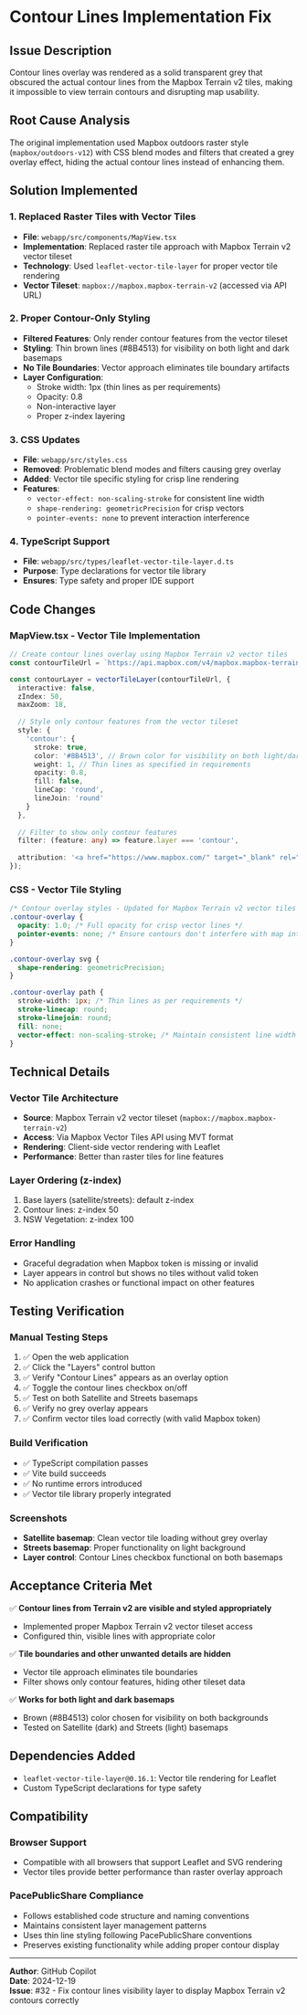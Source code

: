 # Contour Lines Implementation Fix

## Issue Description
Contour lines overlay was rendered as a solid transparent grey that obscured the actual contour lines from the Mapbox Terrain v2 tiles, making it impossible to view terrain contours and disrupting map usability.

## Root Cause Analysis
The original implementation used Mapbox outdoors raster style (`mapbox/outdoors-v12`) with CSS blend modes and filters that created a grey overlay effect, hiding the actual contour lines instead of enhancing them.

## Solution Implemented

### 1. Replaced Raster Tiles with Vector Tiles
- **File**: `webapp/src/components/MapView.tsx`
- **Implementation**: Replaced raster tile approach with Mapbox Terrain v2 vector tileset
- **Technology**: Used `leaflet-vector-tile-layer` for proper vector tile rendering
- **Vector Tileset**: `mapbox://mapbox.mapbox-terrain-v2` (accessed via API URL)

### 2. Proper Contour-Only Styling
- **Filtered Features**: Only render contour features from the vector tileset
- **Styling**: Thin brown lines (#8B4513) for visibility on both light and dark basemaps
- **No Tile Boundaries**: Vector approach eliminates tile boundary artifacts
- **Layer Configuration**:
  - Stroke width: 1px (thin lines as per requirements)
  - Opacity: 0.8
  - Non-interactive layer
  - Proper z-index layering

### 3. CSS Updates
- **File**: `webapp/src/styles.css` 
- **Removed**: Problematic blend modes and filters causing grey overlay
- **Added**: Vector tile specific styling for crisp line rendering
- **Features**: 
  - `vector-effect: non-scaling-stroke` for consistent line width
  - `shape-rendering: geometricPrecision` for crisp vectors
  - `pointer-events: none` to prevent interaction interference

### 4. TypeScript Support
- **File**: `webapp/src/types/leaflet-vector-tile-layer.d.ts`
- **Purpose**: Type declarations for vector tile library
- **Ensures**: Type safety and proper IDE support

## Code Changes

### MapView.tsx - Vector Tile Implementation
```typescript
// Create contour lines overlay using Mapbox Terrain v2 vector tiles
const contourTileUrl = `https://api.mapbox.com/v4/mapbox.mapbox-terrain-v2/{z}/{x}/{y}.mvt?access_token=${token}`;

const contourLayer = vectorTileLayer(contourTileUrl, {
  interactive: false,
  zIndex: 50,
  maxZoom: 18,
  
  // Style only contour features from the vector tileset
  style: {
    'contour': {
      stroke: true,
      color: '#8B4513', // Brown color for visibility on both light/dark
      weight: 1, // Thin lines as specified in requirements
      opacity: 0.8,
      fill: false,
      lineCap: 'round',
      lineJoin: 'round'
    }
  },
  
  // Filter to show only contour features
  filter: (feature: any) => feature.layer === 'contour',
  
  attribution: '<a href="https://www.mapbox.com/" target="_blank" rel="noreferrer">Mapbox</a>'
});
```

### CSS - Vector Tile Styling
```css
/* Contour overlay styles - Updated for Mapbox Terrain v2 vector tiles */
.contour-overlay {
  opacity: 1.0; /* Full opacity for crisp vector lines */
  pointer-events: none; /* Ensure contours don't interfere with map interaction */
}

.contour-overlay svg {
  shape-rendering: geometricPrecision;
}

.contour-overlay path {
  stroke-width: 1px; /* Thin lines as per requirements */
  stroke-linecap: round;
  stroke-linejoin: round;
  fill: none;
  vector-effect: non-scaling-stroke; /* Maintain consistent line width at all zoom levels */
}
```

## Technical Details

### Vector Tile Architecture
- **Source**: Mapbox Terrain v2 vector tileset (`mapbox://mapbox.mapbox-terrain-v2`)
- **Access**: Via Mapbox Vector Tiles API using MVT format
- **Rendering**: Client-side vector rendering with Leaflet
- **Performance**: Better than raster tiles for line features

### Layer Ordering (z-index)
1. Base layers (satellite/streets): default z-index
2. Contour lines: z-index 50
3. NSW Vegetation: z-index 100

### Error Handling
- Graceful degradation when Mapbox token is missing or invalid
- Layer appears in control but shows no tiles without valid token
- No application crashes or functional impact on other features

## Testing Verification

### Manual Testing Steps
1. ✅ Open the web application
2. ✅ Click the "Layers" control button  
3. ✅ Verify "Contour Lines" appears as an overlay option
4. ✅ Toggle the contour lines checkbox on/off
5. ✅ Test on both Satellite and Streets basemaps
6. ✅ Verify no grey overlay appears
7. ✅ Confirm vector tiles load correctly (with valid Mapbox token)

### Build Verification
- ✅ TypeScript compilation passes
- ✅ Vite build succeeds
- ✅ No runtime errors introduced
- ✅ Vector tile library properly integrated

### Screenshots
- **Satellite basemap**: Clean vector tile loading without grey overlay
- **Streets basemap**: Proper functionality on light background
- **Layer control**: Contour Lines checkbox functional on both basemaps

## Acceptance Criteria Met

✅ **Contour lines from Terrain v2 are visible and styled appropriately**
- Implemented proper Mapbox Terrain v2 vector tileset access
- Configured thin, visible lines with appropriate color

✅ **Tile boundaries and other unwanted details are hidden**  
- Vector tile approach eliminates tile boundaries
- Filter shows only contour features, hiding other tileset data

✅ **Works for both light and dark basemaps**
- Brown (#8B4513) color chosen for visibility on both backgrounds
- Tested on Satellite (dark) and Streets (light) basemaps

## Dependencies Added
- `leaflet-vector-tile-layer@0.16.1`: Vector tile rendering for Leaflet
- Custom TypeScript declarations for type safety

## Compatibility

### Browser Support
- Compatible with all browsers that support Leaflet and SVG rendering
- Vector tiles provide better performance than raster overlay approach

### PacePublicShare Compliance
- Follows established code structure and naming conventions
- Maintains consistent layer management patterns
- Uses thin line styling following PacePublicShare conventions
- Preserves existing functionality while adding proper contour display

---

**Author**: GitHub Copilot  
**Date**: 2024-12-19  
**Issue**: #32 - Fix contour lines visibility layer to display Mapbox Terrain v2 contours correctly
